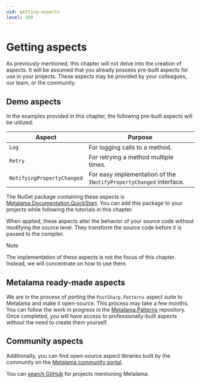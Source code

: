 ```yaml
---
uid: getting-aspects
level: 100
---
```

# Getting aspects

As previously mentioned, this chapter will not delve into the creation of aspects. It will be assumed that you already possess pre-built aspects for use in your projects. These aspects may be provided by your colleagues, our team, or the community.

## Demo aspects

In the examples provided in this chapter, the following pre-built aspects will be utilized:

|Aspect | Purpose |
|-------|----------|
|`Log` | For logging calls to a method. |
|`Retry` | For retrying a method multiple times. |
|`NotifyingPropertyChanged` | For easy implementation of the `INotifyPropertyChanged` interface. |

The NuGet package containing these aspects is [Metalama.Documentation.QuickStart](https://www.nuget.org/packages/Metalama.Documentation.QuickStart). You can add this package to your projects while following the tutorials in this chapter.

When applied, these aspects alter the behavior of your source code without modifying the source level. They transform the source code before it is passed to the compiler.

> [!NOTE]
> The implementation of these aspects is not the focus of this chapter. Instead, we will concentrate on how to use them.

## Metalama ready-made aspects

We are in the process of porting the `PostSharp.Patterns` aspect suite to Metalama and make it open-source. This process may take a few months. You can follow the work in progress in the [Metalama.Patterns](https://github.com/postsharp/Metalama.Patterns) repository. Once completed, you will have access to professionally-built aspects without the need to create them yourself.

## Community aspects

Additionally, you can find open-source aspect libraries built by the community on the [Metalama community portal](https://www.postsharp.net/community/projects).

You can [search GitHub](https://github.com/search?p=1&q=metalama&type=Repositories) for projects mentioning Metalama.


